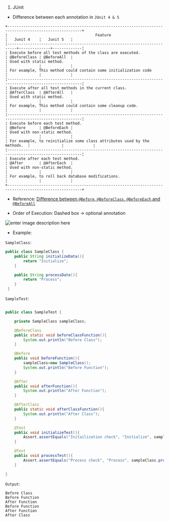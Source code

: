 1. JUnit

- Difference between each annotation in `JUnit 4 & 5`

<pre class="lang-java s-code-block"><code data-highlighted="yes" class="hljs language-java">+-------------------------------------------------------------------------------------------------------+
¦                                       Feature                            ¦   Junit <span class="hljs-number">4</span>    ¦   Junit <span class="hljs-number">5</span>   ¦
¦--------------------------------------------------------------------------+--------------+-------------¦
¦ Execute before all test methods of the <span class="hljs-keyword">class</span> <span class="hljs-title class_">are</span> executed.               ¦ <span class="hljs-meta">@BeforeClass</span> ¦ <span class="hljs-meta">@BeforeAll</span>  ¦
¦ Used with <span class="hljs-keyword">static</span> method.                                                 ¦              ¦             ¦
¦ For example, This method could contain some initialization code          ¦              ¦             ¦
¦-------------------------------------------------------------------------------------------------------¦
¦ Execute after all test methods in the current class.                     ¦ <span class="hljs-meta">@AfterClass</span>  ¦ <span class="hljs-meta">@AfterAll</span>   ¦
¦ Used with <span class="hljs-keyword">static</span> method.                                                 ¦              ¦             ¦
¦ For example, This method could contain some cleanup code.                ¦              ¦             ¦
¦-------------------------------------------------------------------------------------------------------¦
¦ Execute before each test method.                                         ¦ <span class="hljs-meta">@Before</span>      ¦ <span class="hljs-meta">@BeforeEach</span> ¦
¦ Used with non-<span class="hljs-keyword">static</span> method.                                             ¦              ¦             ¦
¦ For example, to reinitialize some <span class="hljs-keyword">class</span> <span class="hljs-title class_">attributes</span> used by the methods.  ¦              ¦             ¦
¦-------------------------------------------------------------------------------------------------------¦
¦ Execute after each test method.                                          ¦ <span class="hljs-meta">@After</span>       ¦ <span class="hljs-meta">@AfterEach</span>  ¦
¦ Used with non-<span class="hljs-keyword">static</span> method.                                             ¦              ¦             ¦
¦ For example, to roll back database modifications.                        ¦              ¦             ¦
+-------------------------------------------------------------------------------------------------------+
</code></pre>

- Reference: [Difference between `@Before`, `@BeforeClass`, `@BeforeEach` and `@BeforeAll`](https://www.youtube.com/watch?v=3qo7nvjQ2Wg&feature=youtu.be)

- Order of Execution: Dashed box -> optional annotation

<img src="https://i.sstatic.net/HKspz.png" alt="enter image description here">

- Example:

`SampleClass`:

```java
public class SampleClass {
    public String initializeData(){
        return "Initialize";
    }

    public String processDate(){
        return "Process";
    }
 }
```

`SampleTest`:

```java

public class SampleTest {

    private SampleClass sampleClass;

    @BeforeClass
    public static void beforeClassFunction(){
        System.out.println("Before Class");
    }

    @Before
    public void beforeFunction(){
        sampleClass=new SampleClass();
        System.out.println("Before Function");
    }

    @After
    public void afterFunction(){
        System.out.println("After Function");
    }

    @AfterClass
    public static void afterClassFunction(){
        System.out.println("After Class");
    }

    @Test
    public void initializeTest(){
        Assert.assertEquals("Initailization check", "Initialize", sampleClass.initializeData() );
    }

    @Test
    public void processTest(){
        Assert.assertEquals("Process check", "Process", sampleClass.processDate() );
    }

}

```

`Output`:

```
Before Class
Before Function
After Function
Before Function
After Function
After Class
```
